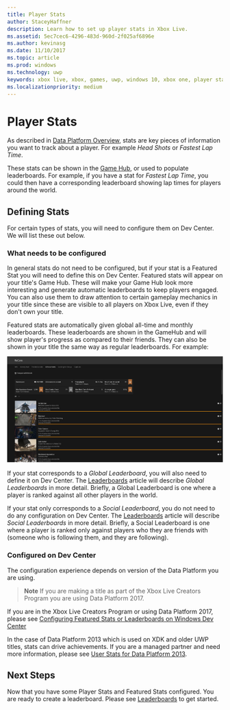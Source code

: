 ```yaml
---
title: Player Stats
author: StaceyHaffner
description: Learn how to set up player stats in Xbox Live.
ms.assetid: 5ec7cec6-4296-483d-960d-2f025af6896e
ms.author: kevinasg
ms.date: 11/10/2017
ms.topic: article
ms.prod: windows
ms.technology: uwp
keywords: xbox live, xbox, games, uwp, windows 10, xbox one, player stats, leaderboards
ms.localizationpriority: medium
---
```


# Player Stats

As described in [Data Platform Overview](../data-platform/data-platform.md), stats are key pieces of information you want to track about a player. For example *Head Shots* or *Fastest Lap Time*.

These stats can be shown in the [Game Hub](../data-platform/designing-xbox-live-experiences.md), or used to populate leaderboards. For example, if you have a stat for *Fastest Lap Time*, you could then have a corresponding leaderboard showing lap times for players around the world.

## Defining Stats

For certain types of stats, you will need to configure them on Dev Center. We will list these out below.

### What needs to be configured

In general stats do not need to be configured, but if your stat is a Featured Stat you will need to define this on Dev Center. Featured stats will appear on your title's Game Hub. These will make your Game Hub look more interesting and generate automatic leaderboards to keep players engaged. You can also use them to draw attention to certain gameplay mechanics in your title since these are visible to all players on Xbox Live, even if they don't own your title.

Featured stats are automatically given global all-time and monthly leaderboards. These leaderboards are shown in the GameHub and will show player's progress as compared to their friends. They can also be shown in your title the same way as regular leaderboards. For example:

![](../images/omega/gamehub_featuredstats.png)

If your stat corresponds to a *Global Leaderboard*, you will also need to define it on Dev Center. The [Leaderboards](leaderboards.md) article will describe *Global Leaderboards* in more detail. Briefly, a Global Leaderboard is one where a player is ranked against all other players in the world.

If your stat only corresponds to a *Social Leaderboard*, you do not need to do any configuration on Dev Center. The [Leaderboards](leaderboards.md) article will describe *Social Leaderboards* in more detail. Briefly, a Social Leaderboard is one where a player is ranked only against players who they are friends with (someone who is following them, and they are following).

### Configured on Dev Center

The configuration experience depends on version of the Data Platform you are using.

> **Note**
If you are making a title as part of the Xbox Live Creators Program you are using Data Platform 2017.

If you are in the Xbox Live Creators Program or using Data Platform 2017, please see [Configuring Featured Stats or Leaderboards on Windows Dev Center](../configure-xbl/dev-center/featured-stats-and-leaderboards.md)

In the case of Data Platform 2013 which is used on XDK and older UWP titles, stats can drive achievements. If you are a managed partner and need more information, please see [User Stats for Data Platform 2013](https://developer.microsoft.com/games/xbox/docs/xboxlive/xbox-live-partners/event-driven-data-platform/user-stats).  

## Next Steps

Now that you have some Player Stats and Featured Stats configured. You are ready to create a leaderboard. Please see [Leaderboards](leaderboards.md) to get started.



